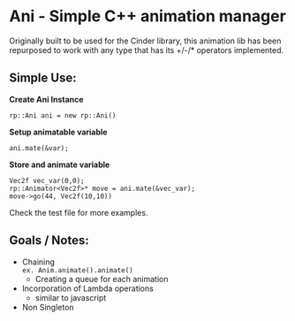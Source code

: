 Ani - Simple C++ animation manager
==================================

Originally built to be used for the Cinder library, this animation lib has been repurposed to work with any type that has its +/-/* operators implemented.

Simple Use:
-----------

**Create Ani Instance**

    rp::Ani ani = new rp::Ani()

**Setup animatable variable**

    ani.mate(&var);

**Store and animate variable**

    Vec2f vec_var(0,0);
    rp::Animator<Vec2f>* move = ani.mate(&vec_var);
    move->go(44, Vec2f(10,10))

Check the test file for more examples.    

Goals / Notes:
------

* Chaining  
  `ex. Anim.animate().animate()`
    * Creating a queue for each animation
* Incorporation of Lambda operations
  * similar to javascript
* Non Singleton
